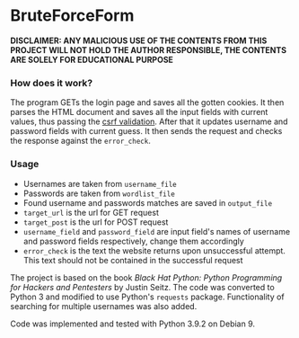# BruteForceForm  

**DISCLAIMER: ANY MALICIOUS USE OF THE CONTENTS FROM THIS PROJECT WILL NOT HOLD THE AUTHOR RESPONSIBLE, THE CONTENTS ARE SOLELY FOR EDUCATIONAL PURPOSE**  

### How does it work?  

The program GETs the login page and saves all the gotten cookies. It then parses the HTML document and saves all the input fields with current values, thus passing the [csrf validation](https://portswigger.net/web-security/csrf). After that it updates username and password fields with current guess. It then sends the request and checks the response against the `error_check`.  

### Usage  
* Usernames are taken from `username_file`  
* Passwords are taken from `wordlist_file`  
* Found username and passwords matches are saved in `output_file`  
* `target_url` is the url for GET request  
* `target_post` is the url for POST request  
* `username_field` and `password_field` are input field's names of username and password fields respectively, change them accordingly  
* `error_check` is the text the website returns upon unsuccessful attempt. This text should not be contained in the successful request   


The project is based on the book *Black Hat Python: Python Programming for Hackers and Pentesters* by Justin Seitz. The code was converted to Python 3 and modified to use Python's `requests` package. Functionality of searching for multiple usernames was also added.  

Code was implemented and tested with Python 3.9.2 on Debian 9.  